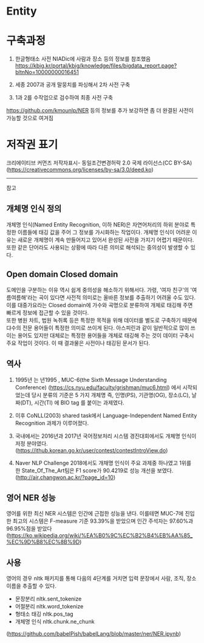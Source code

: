 # Entity
# 구축과정  

 1. 한글형태소 사전 NIADic에 사람과 장소 등의 정보를 참조했음      
https://kbig.kr/portal/kbig/knowledge/files/bigdata_report.page?bltnNo=10000000016451

2. 세종 2007과 공개 말뭉치를 파싱해서 2차 사전 구축              

3. 1과 2를 수작업으로 검수하여 최종 사전 구축         

https://github.com/kmounlp/NER 등의 정보를 추가 보강하면 좀 더 완결된 사전이 가능할 것으로 여겨짐



# 저작권 표기 

크리에이티브 커먼즈 저작자표시-  동일조건변경허락 2.0 국제 라이선스(CC BY-SA)​
(https://creativecommons.org/licenses/by-sa/3.0/deed.ko)

-----------------------------------------------------------------------------------
참고

## 개체명 인식 정의
개체명 인식(Named Entity Recognition, 이하 NER)은 자연어처리의 하위 분야로  특정한 이름들에  태깅 값을 주어 그 정보를 가시화하는 작업이다. 개체명 인식이 어려운 이유는 새로운 개체명이 계속 만들어지고 있어서 완성된 사전을 가지기 어렵기 때문이다. 또한  같은 단어라도 사용되는 상황에 따라 다른 의미로 해석되는 중의성이 발생할 수 있다.                     

## Open domain Closed domain
도메인을 구분하는 이유 역시 쉽게 중의성을 해소하기 위해서다.  가령, '여자 친구'의 '여름여름해'라는 곡이 있다면 사전적 의미로는 올바른 정보를 추출하기 어려울 수도 있다. 이를 대중가요라는 Closed domain에 가수와 곡명으로 분류하여 개체로 태깅해 주면 빠르게 정보에 접근할 수 있을 것이다.                
또한 병원 차트, 법원 녹취록 등은 특정한 목적을 위해 데이터를 별도로 구축하기 때문에 댜수의 전문 용어들이 특정한 의미로 쓰이게 된다. 아스피린과 같이 일반적으로 많이 쓰이는 용어도 있지만 대체로는 특정한 용어들을 개체로 태깅해 주는 것이 데이터 구축시 주요 작업이 것이다. 이 때 결과물은 사전이나 태깅된 문서가 된다.               

## 역사
1. 1995년 는 년1995 , MUC-6(the Sixth Message Understanding Conference)
(https://cs.nyu.edu/faculty/grishman/muc6.html) 에서 시작되었는데 당시 분류의 기준은 5 가지 개체명 즉, 인명(PS), 기관명(OG), 장소(LC), 날짜(DT), 시간(TI) 에 BIO tag 를 붙이는 과제였다.                  

2. 이후 CoNLL(2003) shared task에서 Language-Independent Named Entity Recognition 과제가 이루어졌다.       

3. 국내에서는 2016년과 2017년 국어정보처리 시스템 경진대회에서도 개체명 인식이 저정 분야였다. (https://ithub.korean.go.kr/user/contest/contestIntroView.do)     

4. Naver NLP Challenge 2018에서도 개채명 인식이 주요 과제중 하나였고 1위를 한 State_Of_The_Art팀은 F1 score가	90.4219로 성능 개선을 보였다.
(http://air.changwon.ac.kr/?page_id=10)          


## 영어 NER 성능 
영어를 위한 최신 NER 시스템은 인간에 근접한 성능을 낸다. 이를테면 MUC-7에 진입한 최고의 시스템은 F-measure 기준 93.39%을 받았으며 인간 주석자는 97.60%과 96.95%점을 받았다(https://ko.wikipedia.org/wiki/%EA%B0%9C%EC%B2%B4%EB%AA%85_%EC%9D%B8%EC%8B%9D)


## 사용 
영어의 경우 nltk 패키지를 통해 다음의 4단계를 거치면 입력 문장에서 사람, 조직, 장소 이름을 추출할 수 있다. 
* 문장분리 nltk.sent_tokenize
* 어절분리 nltk.word_tokenize
* 형태소 태깅 nltk.pos_tag
* 개체명 인식 nltk.chunk.ne_chunk

 (https://github.com/babelPish/babelLang/blob/master/ner/NER.ipynb)





